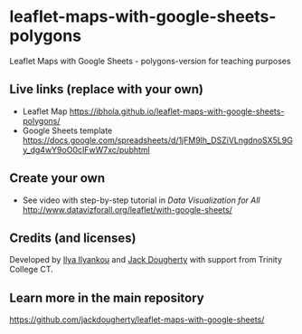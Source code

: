 # leaflet-maps-with-google-sheets-polygons
Leaflet Maps with Google Sheets - polygons-version for teaching purposes

## Live links (replace with your own)
- Leaflet Map https://ibhola.github.io/leaflet-maps-with-google-sheets-polygons/
- Google Sheets template https://docs.google.com/spreadsheets/d/1jFM9lh_DSZiVLngdnoSX5L9Gy_dg4wY9oO0cIFwW7xc/pubhtml

## Create your own
- See video with step-by-step tutorial in *Data Visualization for All* http://www.datavizforall.org/leaflet/with-google-sheets/

## Credits (and licenses)
Developed by [Ilya Ilyankou](https://github.com/ilyankou) and [Jack Dougherty](https://github.com/jackdougherty) with support from Trinity College CT.

## Learn more in the main repository
https://github.com/jackdougherty/leaflet-maps-with-google-sheets/
